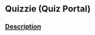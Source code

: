 # Quizzie (Quiz Portal)
## [Description](https://github.com/avnishranwa7/Quiz/blob/main/Description) 
